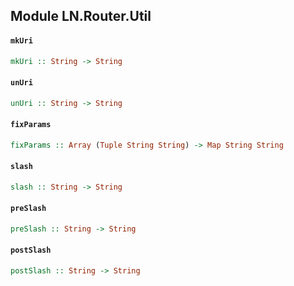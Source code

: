 ## Module LN.Router.Util

#### `mkUri`

``` purescript
mkUri :: String -> String
```

#### `unUri`

``` purescript
unUri :: String -> String
```

#### `fixParams`

``` purescript
fixParams :: Array (Tuple String String) -> Map String String
```

#### `slash`

``` purescript
slash :: String -> String
```

#### `preSlash`

``` purescript
preSlash :: String -> String
```

#### `postSlash`

``` purescript
postSlash :: String -> String
```


